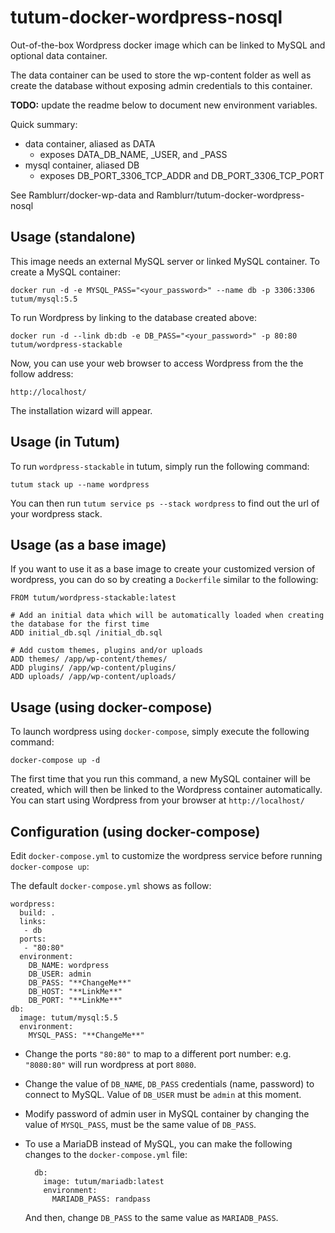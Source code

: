 tutum-docker-wordpress-nosql
============================


Out-of-the-box Wordpress docker image which can be linked to MySQL and optional data container.

The data container can be used to store the wp-content folder as well as create
the database without exposing admin credentials to this container.

**TODO:** update the readme below to document new environment variables.

Quick summary:

* data container, aliased as DATA
  * exposes DATA_DB_NAME, _USER, and _PASS
* mysql container, aliased DB
  * exposes DB_PORT_3306_TCP_ADDR and DB_PORT_3306_TCP_PORT

See Ramblurr/docker-wp-data and Ramblurr/tutum-docker-wordpress-nosql


Usage (standalone)
------------------

This image needs an external MySQL server or linked MySQL container. To create a MySQL container:

    docker run -d -e MYSQL_PASS="<your_password>" --name db -p 3306:3306 tutum/mysql:5.5

To run Wordpress by linking to the database created above:

    docker run -d --link db:db -e DB_PASS="<your_password>" -p 80:80 tutum/wordpress-stackable

Now, you can use your web browser to access Wordpress from the the follow address:

    http://localhost/

The installation wizard will appear.

Usage (in Tutum)
----------------
To run `wordpress-stackable` in tutum, simply run the following command:

    tutum stack up --name wordpress

You can then run `tutum service ps --stack wordpress` to find out the url of your wordpress stack.

Usage (as a base image)
-----------------------

If you want to use it as a base image to create your customized version of wordpress, you can do so by creating a `Dockerfile` similar to the following:

    FROM tutum/wordpress-stackable:latest

    # Add an initial data which will be automatically loaded when creating the database for the first time
    ADD initial_db.sql /initial_db.sql

    # Add custom themes, plugins and/or uploads
    ADD themes/ /app/wp-content/themes/
    ADD plugins/ /app/wp-content/plugins/
    ADD uploads/ /app/wp-content/uploads/


Usage (using docker-compose)
-----------------

To launch wordpress using `docker-compose`, simply execute the following command:

    docker-compose up -d

The first time that you run this command, a new MySQL container will be created, which will then be linked to the Wordpress container automatically. You can start using Wordpress from your browser at `http://localhost/`


Configuration (using docker-compose)
-------------------------

Edit `docker-compose.yml` to customize the wordpress service before running `docker-compose up`:

The default `docker-compose.yml` shows as follow:

    wordpress:
      build: .
      links:
       - db
      ports:
       - "80:80"
      environment:
        DB_NAME: wordpress
        DB_USER: admin
        DB_PASS: "**ChangeMe**"
        DB_HOST: "**LinkMe**"
        DB_PORT: "**LinkMe**"
    db:
      image: tutum/mysql:5.5
      environment:
        MYSQL_PASS: "**ChangeMe**"
	
- Change the ports `"80:80"` to map to a different port number: e.g. `"8080:80"` will run wordpress at port `8080`.

- Change the value of `DB_NAME`, `DB_PASS` credentials (name, password) to connect to MySQL. Value of `DB_USER` must be `admin` at this moment.

- Modify password of admin user in MySQL container by changing the value of `MYSQL_PASS`, must be the same value of `DB_PASS`.

- To use a MariaDB instead of MySQL, you can make the following changes to the `docker-compose.yml` file:

        db:
          image: tutum/mariadb:latest
          environment:
            MARIADB_PASS: randpass

    And then, change `DB_PASS` to the same value as `MARIADB_PASS`.

